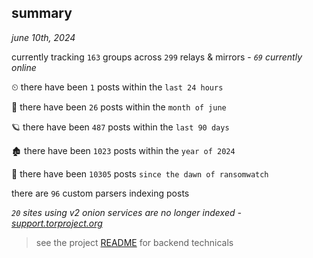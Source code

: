 
## summary
_june 10th, 2024_

currently tracking `163` groups across `299` relays & mirrors - _`69` currently online_

⏲ there have been `1` posts within the `last 24 hours`

🦈 there have been `26` posts within the `month of june`

🪐 there have been `487` posts within the `last 90 days`

🏚 there have been `1023` posts within the `year of 2024`

🦕 there have been `10305` posts `since the dawn of ransomwatch`

there are `96` custom parsers indexing posts

_`20` sites using v2 onion services are no longer indexed - [support.torproject.org](https://support.torproject.org/onionservices/v2-deprecation/)_

> see the project [README](https://github.com/joshhighet/ransomwatch#ransomwatch--) for backend technicals
